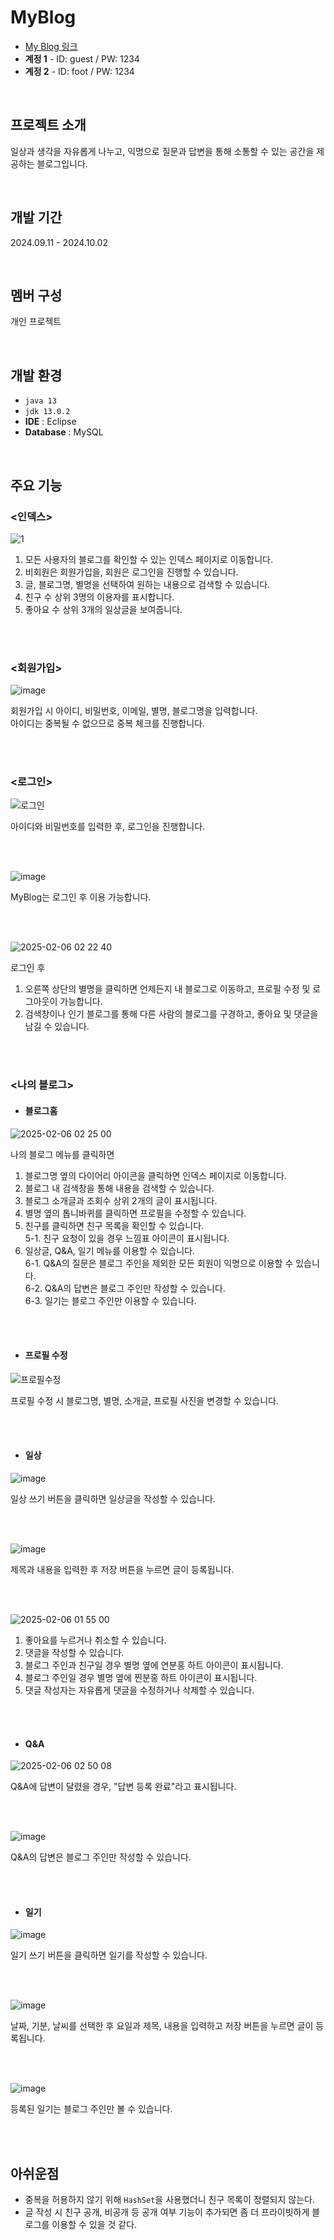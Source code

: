 # MyBlog
- [My Blog 링크](http://52.79.99.39:8080/Myblog/index/index.jsp)
- **계정 1** - ID: guest / PW: 1234  
- **계정 2** - ID: foot / PW: 1234  

<br>

## 프로젝트 소개
일상과 생각을 자유롭게 나누고, 익명으로 질문과 답변을 통해 소통할 수 있는 공간을 제공하는 블로그입니다.  

<br>

## 개발 기간
2024.09.11 - 2024.10.02

<br>
  
## 멤버 구성
개인 프로젝트

<br>

## 개발 환경
- `java 13`
- `jdk 13.0.2`
- **IDE** : Eclipse
- **Database** : MySQL
  
<br>

## 주요 기능

### <인덱스>

![1](https://github.com/user-attachments/assets/35169cdf-cb70-4048-915c-0e32a1079550)
1. 모든 사용자의 블로그를 확인할 수 있는 인덱스 페이지로 이동합니다.
2. 비회원은 회원가입을, 회원은 로그인을 진행할 수 있습니다.
3. 글, 블로그명, 별명을 선택하여 원하는 내용으로 검색할 수 있습니다.
4. 친구 수 상위 3명의 이용자를 표시합니다.
5. 좋아요 수 상위 3개의 일상글을 보여줍니다.

<br><br>

### <회원가입>

![image](https://github.com/user-attachments/assets/07f2c5fd-4e9a-484f-b7f1-a2798454fb7c)


회원가입 시 아이디, 비밀번호, 이메일, 별명, 블로그명을 입력합니다. <br>
아이디는 중복될 수 없으므로 중복 체크를 진행합니다.

<br><br>

### <로그인>

![로그인](https://github.com/user-attachments/assets/a8d2635e-31d7-47e9-9d00-2c74850508ec)

아이디와 비밀번호를 입력한 후, 로그인을 진행합니다.

<br><br>

![image](https://github.com/user-attachments/assets/ce28c8d1-5f2b-44ac-8929-3e870842176a)

MyBlog는 로그인 후 이용 가능합니다.

<br><br>

![2025-02-06 02 22 40](https://github.com/user-attachments/assets/5bfa0d01-b109-4f3c-94d2-45e54fe907d2)


로그인 후 
1. 오른쪽 상단의 별명을 클릭하면 언제든지 내 블로그로 이동하고, 프로필 수정 및 로그아웃이 가능합니다.
2. 검색창이나 인기 블로그를 통해 다른 사람의 블로그를 구경하고, 좋아요 및 댓글을 남길 수 있습니다.

<br><br>

### <나의 블로그>
- #### 블로그홈

![2025-02-06 02 25 00](https://github.com/user-attachments/assets/8c149bc1-e26b-42c6-a529-84413cc26e98)


나의 블로그 메뉴를 클릭하면

1. 블로그명 옆의 다이어리 아이콘을 클릭하면 인덱스 페이지로 이동합니다.
2. 블로그 내 검색창을 통해 내용을 검색할 수 있습니다.
3. 블로그 소개글과 조회수 상위 2개의 글이 표시됩니다.
4. 별명 옆의 톱니바퀴를 클릭하면 프로필을 수정할 수 있습니다.
5. 친구를 클릭하면 친구 목록을 확인할 수 있습니다.<br>
 5-1. 친구 요청이 있을 경우 느낌표 아이콘이 표시됩니다.
6. 일상글, Q&A, 일기 메뉴를 이용할 수 있습니다.<br>
 6-1. Q&A의 질문은 블로그 주인을 제외한 모든 회원이 익명으로 이용할 수 있습니다.<br>
 6-2. Q&A의 답변은 블로그 주인만 작성할 수 있습니다.<br>
 6-3. 일기는 블로그 주인만 이용할 수 있습니다.<br>
   
<br><br>

- #### 프로필 수정

![프로필수정](https://github.com/user-attachments/assets/86f7dd9b-9bf4-4398-8920-48fa24df8ff2)

프로필 수정 시 블로그명, 별명, 소개글, 프로필 사진을 변경할 수 있습니다.

<br><br>

- #### 일상

![image](https://github.com/user-attachments/assets/27c424af-71e8-45b1-b290-cc5731e496b3)

일상 쓰기 버튼을 클릭하면 일상글을 작성할 수 있습니다.

<br><br>

![image](https://github.com/user-attachments/assets/e65947d2-8276-4bab-bb22-1bf1e95af8b5)

제목과 내용을 입력한 후 저장 버튼을 누르면 글이 등록됩니다.

<br><br>

![2025-02-06 01 55 00](https://github.com/user-attachments/assets/7df5d302-9e47-46b9-9a8f-96ceb1baeaf7)

1. 좋아요를 누르거나 취소할 수 있습니다.
2. 댓글을 작성할 수 있습니다.
3. 블로그 주인과 친구일 경우 별명 옆에 연분홍 하트 아이콘이 표시됩니다.
4. 블로그 주인일 경우 별명 옆에 찐분홍 하트 아이콘이 표시됩니다.
5. 댓글 작성자는 자유롭게 댓글을 수정하거나 삭제할 수 있습니다.

<br><br>

- #### Q&A

![2025-02-06 02 50 08](https://github.com/user-attachments/assets/c7ed8240-10ea-475c-93a1-7aaf8eb2dd30)

Q&A에 답변이 달렸을 경우, "답변 등록 완료"라고 표시됩니다.

<br><br>

![image](https://github.com/user-attachments/assets/326cf243-1b23-42aa-9885-51011dd0df34)

Q&A의 답변은 블로그 주인만 작성할 수 있습니다.

<br><br>

- #### 일기

![image](https://github.com/user-attachments/assets/549d8169-1a51-4e11-83ca-a85054d023d8)

일기 쓰기 버튼을 클릭하면 일기를 작성할 수 있습니다.

<br><br>

![image](https://github.com/user-attachments/assets/2822a6bc-a525-4c39-9c40-520e22141989)

날짜, 기분, 날씨를 선택한 후 요일과 제목, 내용을 입력하고 저장 버튼을 누르면 글이 등록됩니다.

<br><br>

![image](https://github.com/user-attachments/assets/ab8b1b71-51a2-48ae-87e7-72bb0f938c78)

등록된 일기는 블로그 주인만 볼 수 있습니다.

<br><br>

## 아쉬운점
- 중복을 허용하지 않기 위해 `HashSet`을 사용했더니 친구 목록이 정렬되지 않는다.
- 글 작성 시 친구 공개, 비공개 등 공개 여부 기능이 추가되면 좀 더 프라이빗하게 블로그를 이용할 수 있을 것 같다.


<br>
